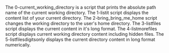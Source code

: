 The 0-current_working_directory is a script that prints the absolute path name of the current working directory.
The 1-listit script displays the content list of your current directory.
The 2-bring_bring_me_home script changes the working directory to the user's home directory.
The 3-listfiles script displays the current content in it's long format.
The 4-listmorefiles script displays current working directory content including hidden files.
The 5-listfilesdigitsonly displays the current directory content in long format numerically.

